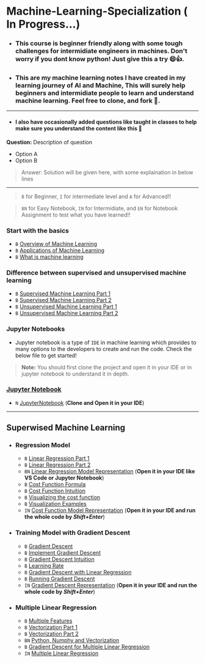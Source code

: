 # Machine-Learning-Specialization ( In Progress...)
- ### This course is beginner friendly along with some tough challenges for intermidiate engineers in machines. Don't worry if you dont know python! Just give this a try 😄👍. 
- ### This are my machine learning notes I have created in my learning journey of AI and Machine, This will surely help beginners and intermidiate people to learn and understand machine learning. Feel free to clone, and fork 🍴.

--- 
- #### I also have occasionally added questions like taught in classes  to help make sure you understand the content like this 🙂
**Question:**
Description of question 
- Option A 
- Option B
>  Answer: Solution will be given here, with some explaination in below lines

---

>  `B` for Beginner, `I` for intermediate level and `A` for Advanced!!

>  `BN` for Easy Notebook, `IN` for Intermidiate, and `EN` for Notebook Assignment to test what you have learned!!


### Start with the basics
- `B` [Overview of Machine Learning](Basics/Overview.md) 
- `B` [Applications of Machine Learning](Basics/Applications.md)
- `B` [What is machine learning](Basics/MachineLearning.md)

### Difference between supervised and unsupervised machine learning
- `B` [Supervised Machine Learning Part 1](Supervised%20Learning/SupervisedLearning1.md)
- `B` [Supervised Machine Learning Part 2](Supervised%20Learning/SupervisedLearning2.md)
- `B` [Unsupervised Machine Learning Part 1](Unsupervised%20Machine%20Learning/UnsupervisedLearning1.md)
- `B` [Unsupervised Machine Learning Part 2](Unsupervised%20Machine%20Learning/UnsupervisedLearning2.md)

### Jupyter Notebooks
- Jupyter notebook is a type of `IDE` in machine learning which provides to many options to the developers to create and run the code. Check the below file to get started! 
> **Note:** You should first clone the project and open it in your IDE or in jupyter notebook to understand it in depth. 
### [Jupyter Notebook](Jupyter%20Notebooks/JupyterNotebook.md)

- `N` [JupyterNotebook](Jupyter%20Notebooks/IntroductiontoJupyterNotebook.ipynb) (**Clone and Open it in your IDE**)

--- 

## Superwised Machine Learning
- ### Regression Model
  - `B` [Linear Regression Part 1](Supervised%20Learning/Regression%20Model/LinearRegressionP1.md)
  - `B` [Linear Regression Part 2](Supervised%20Learning/Regression%20Model/LinearRegressionP2.md)
  - `BN` [Linear Regression Model Representation](Jupyter%20Notebooks/ModelRepresentation.ipynb) (**Open it in your IDE like VS Code or Jupyter Notebook**)
  - `B` [Cost Function Formula](Supervised%20Learning/Regression%20Model/CostFunctionFormula.md)
  - `B` [Cost Function Intuition](Supervised%20Learning/Regression%20Model/CostFunctionIntuition.md)
  - `B` [Visualizing the cost function](Supervised%20Learning/Regression%20Model/VisualizingCostFunction.md)
  - `B` [Visualization Examples](Supervised%20Learning/Regression%20Model/VisualizationExamples.md)
  - `IN` [Cost Function Model Representation](Jupyter%20Notebooks/CostFunctionVisualization.ipynb) (**Open it in your IDE and run the whole code by _Shift+Enter_**)

- ### Training Model with Gradient Descent 
  - `B` [Gradient Descent](Supervised%20Learning/Gradient%20Descent/GradientDescent.md)
  - `B` [Implement Gradient Descent](Supervised%20Learning/Gradient%20Descent/ImplementGradientDescent.md)
  - `B` [Gradient Descent Intuition ](Supervised%20Learning/Gradient%20Descent/GradientDescentIntuition.md)
  - `B` [Learning Rate](Supervised%20Learning/Gradient%20Descent/LearningRate.md)
  - `B` [Gradient Descent with Linear Regression ](Supervised%20Learning/Gradient%20Descent/GradientDescentLinearRegression.md)
  - `B` [Running Gradient Descent](Supervised%20Learning/Gradient%20Descent/RunningGradientDescent.md)
  - `IN` [Gradient Descent Representation](Jupyter%20Notebooks/GradientDescentRepresentaion.ipynb) (**Open it in your IDE and run the whole code by _Shift+Enter_**)


- ###  Multiple Linear Regression
  - `B` [Multiple Features](Supervised%20Learning/Multiple%20Linear%20Regression/MultipleFeatures.md)
  - `B` [Vectorization Part 1](Supervised%20Learning/Multiple%20Linear%20Regression/VectorizationPart1.md)
  - `B` [Vectorization Part 2](Supervised%20Learning/Multiple%20Linear%20Regression/VectorizationPart2.md)
  - `BN` [Python, Numphy and Vectorization](Jupyter%20Notebooks/PythonNumpyAndVectorization.ipynb)
  - `B` [Gradient Descent for Multiple Linear Regression](Supervised%20Learning/Multiple%20Linear%20Regression/GradientDescentforMultipleLinearRegression.md) 
  - `IN` [Multiple Linear Regression](Jupyter%20Notebooks/MultipleLinearRegression.ipynb)
<!-- 
- ### Gradient Descent in Practice
  - [Feature Scaling Part 1]() 
  - [Feature Scaling Part 2]() 
  - [Checking Gradient Descent for Convergence]() 
  - [Choosing the Learning Rate]()
  - `N` [Feature Scaling and Learning Rate]() <!-- Add Level, Practice Quiz Questions, Programming Assignments
  - [Feature Engineering]()
  - [Polynomial Regression]() 
  - `N` [Feature Engineering and Polynomial Regression]() 
  - `N` [Linear Regression with scikit-learn]()
- `EN` [Linear Regression Assignment]() (**Open it in your IDE and write the solution for the test**)

- ### Classification with Logistic Regression
  - [Motivations]() 
  - `N` [Classification]()
  - [Logistic Regression]()
  - `N` [Sigmoid Function and Logistic Regression]() 
  - [Decision Boundary]() 
  - `N` [Decision Boundary]() 

- ### Cost Function for Logistic Regression 
  - [Cost Function for Logistic Regression]() 
  - `N` [Logistic Loss]() 
  - [Simplified Cost Function for Logistic Regression]() 
  - `N` [Cost Function for Logistic Regression]() 

- ### Gradient Descent for Logistic Regression 
  - [Gradient Descent Implementation]() 
  - `N` [Gradient Descent for Logistic Regression]() 
  - `N` [Logistic Regression with Scikit-Learn]() 

- ### The Problem of Overfitting 
  - [The Problem of Overfitting]() 
  - [Addressing Overfiting]() 
  - `N` [Overfitting]() 
  - [Cost Function with Regularization]() 
  - [Regularized Linear Regression]() 
  - [Regularized Logistic Regression]()
  - `N` [Regularization]()

--- 

## Advanced Learning Algorithms
- [Advanced Learning Algorithms]() (For => What you will learn in this part)

- ### Neural Network Model
  - [Neural Network Layer]() 
  - [More Complex Neural Networks]() 
  - [Inference: Making Predictions]() 
  - `N` [Neurons and Layers]() 
  
- ### TensorFlow Implementation
  - [Inference in Code]() 
  - [Data in TensorFlow]() 
  - [Building a Neural Network]()
  - `N` [Coffee Roasting in TensorFlow]() 
  

- ### Neural Network Implementation in Python 
  - [Forward prop in single layer]() 
  - [General Implementation of Forward Propogation]() 
  - `N` [Coffee Roasting NumPy]()

- Speculations on Artificial General Intelligence (AGI)
  - [Is there a path to AGI?]() 

- ### Vectorization (Optional) 
  - [How Neural Network are Implemented Effciently]() 
  - [Matrix Multiplication]() 
  - [Matrix Multiplication Rules]() 
  - [Matrix Multiplication Code]() 

- ### Neural Network Training 
  - [TensorFlow Implementation]() 
  - [Training Details]() 

- ### Activation Functions 
  - [Alternatives to the Sigmoid Activation]() 
  - [Choosing Activation Functions]()
  - [Why do we need Activation Functions]() 
  - `N` [ReLU Activation]() 

- ### Multiclass Classification 
  - [Multiclass]() 
  - [Softmax]() 
  - [Neural Network with Softmax output]() 
  - [Improved Implementation of Softmax]() 
  - [Classification with Multiple Outputs]() (Optional)
  - `N` [Softmax]() 
  - `N` [Multiclass]() 

- ### Additional Neural Network Concepts
  - [Advanced Optimization]() 
  - [Additional Layer Types]() 

- ### Back Propogation (Optional) 
  - [What is a derivative?]() 
  - [Computation Graph]() 
  - [Larger Neural Network Example]() 
  - `N` [Derivatives]() 
  - `N` [Back Propogation]() 
  
- ###  Advice for Applying Machine Learning 
  - [Deciding What to try next]() 
  - [Evaluating a Model]() 
  - [Model Selection and Training / Cross Validatiion / Test Sets]() 
  - `N` [Model Evaluation and Selection]() 

- ### Bias and Variance 
  - [Diagnosing Bias and Variance]() 
  - [Regularization and Bias/Variance]() 
  - [Establishing a baseline level of Performance]() 
  - [Learning Curves]()
  - [Deciding what to try next revisited]() 
  - [Bias / Variance and Neural Networks]() 
  - `N` [Diagnosing Bias and Variance]() 

- ### Machine Learning Development Process 
  - [Iterative Loop of ML Development]() 
  - [Error Analysis]() 
  - [Adding Data]() 
  - [Transfer Learning: Using Data from a Different Task]() 
  - [Full Cycle of Machine Learning Project]() 
  - [Fairness, Bias, and Ethics]() 

- ### Skewed Datasets (Optional) 
  - [Error Metrics for Skewed Datasets]() 
  - [Trading off precision and recall]() 

- ### Decision Trees
  - [Decision Tree Model]() 
  - [Learning Process]() 
  
- ### Decision Tree Learning
  - [Measuring Purity]() 
  - [Choosing a Split: Information Gain]() 
  - [Putting it Together]() 
  - [Using One-hot Encoding of Categorial Features]() 
  - [Continuous Valued Features]() 
  - [Regression Trees]() (Optional) 
  - `N` [Decision Trees]() 

  
- ### Tree Ensembles 
  - [Using Multiple Decison Trees]() 
  - [Sampling with Replacement]() 
  - [Random Forest Algorithm]() 
  - [XGBoost]() 
  - [When to Use Decision Trees]()
  - `N` [Tree Ensebles]()

--- 

## Unsupervised Machine Learning, Recommender Systems, Reinforcement Learning
- [Unsupervised Machine Learning]() (For => What you will learn in this part)

- ### Clustering
  - [What is Clustering]() 
  - [K-means Intuition]() 
  - [K-means Algorithm]() 
  - [Optimization Objective]()
  - [Initializing K-means]() 
  - [Choosing Numbers of clusters]() 

- ### Anomaly Detection 
  - [Finding Unusual Events]() 
  - [Gaussian (normal) distribution]() 
  - [Anomoly Detection Algoritm]() 
  - [Developing and Evaluating an Anomaly Detection System]() 
  - [Choosing What Features to Use]() 

- ### Collaborative Filtering 
  - [Making Recommendations]() 
  - [Using Per-Item Features]() 
  - [Collaborative Filtering Algorithm]() 
  - [Binary Labels: Favs, Likes and clicks]() 

- ### Recommender Systems Implementation Detail 
  - [Mean Normalization]() 
  - [TensorFlow Implementation of Collaborative Filtering]() 
  - [Finding Relatd Items]() 

- ### Content - Based Filtering 
  - [Collaborative Filtering vs Content-Based Filtering]() 
  - [Deep Learning for Content-Based Filtering]()
  - [Recommending from a Large Catalogue]() 
  - [Ethical Use of Recommender Systems]() 
  - [TensorFlow Implementations fo Content-Based Filtering]() 

- ### Principal Componenet Analysis (Optional) 
  - [Reducing Number of Features]()
  - [PCA algoritm]()
  - [PCA in Code]() 
  - `N` [PCA and Data Visualization]()

- ### Reinforcement Learning Introduction 
  - [What is Reinforcement Learning?]() 
  - [Mars Rover Example]() 
  - [The Return in Reinforcement Learning]() 
  - [Making Decisions: Policies in Reinforcement Learning]() 
  - [Review of Key Concepts]() 

- ### State - Action Value Function 
  - [State-action Value Function Definition]() 
  - [State-action Value Function Example]() 
  - `N` [State-action Value Function]() 
  - [Bellman Equation]() 
  - [Random (stochastic) Environment]() (Optional) 
  

- ### Continuous State Spaces 
  - [Example of Continuous State Space Applications]()
  - [Lunar Lander]() 
  - [Learning the State-value Function]() 
  - [Algorithm Refinement: Improved Neural Network Architecture]()
  - [Algorithm Refinement: E- Greedy Policy]() 
  - [Algorithm Refinement: Mini-Batch and Soft Updates]() (Optional)
  - [The State of Reinforcement Learning]() 


  Welldone Champ
 # Give it a ⭐ if you liked this!

